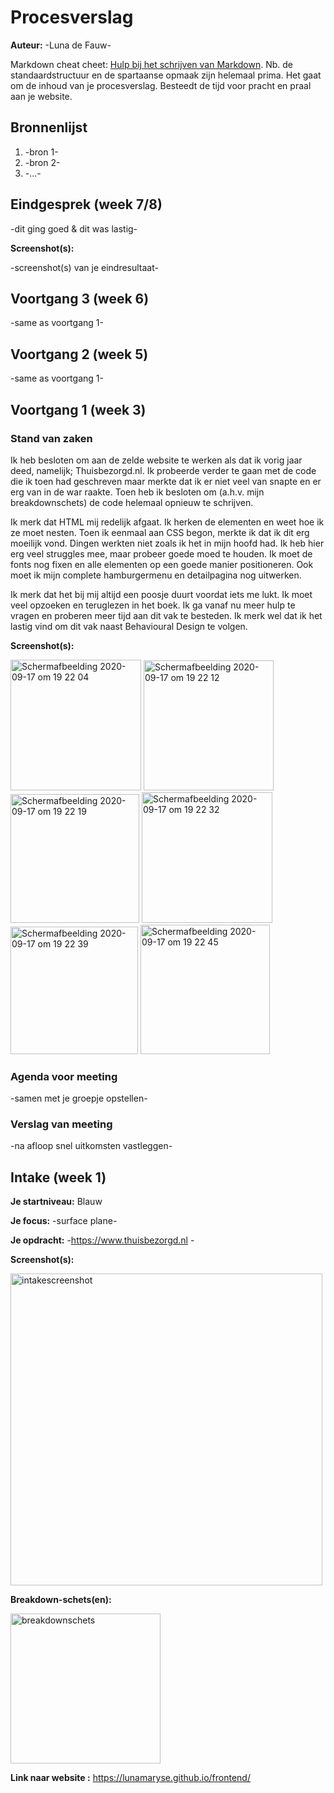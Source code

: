 # Procesverslag
**Auteur:** -Luna de Fauw-

Markdown cheat cheet: [Hulp bij het schrijven van Markdown](https://github.com/adam-p/markdown-here/wiki/Markdown-Cheatsheet). Nb. de standaardstructuur en de spartaanse opmaak zijn helemaal prima. Het gaat om de inhoud van je procesverslag. Besteedt de tijd voor pracht en praal aan je website.



## Bronnenlijst
1. -bron 1-
2. -bron 2-
3. -...-



## Eindgesprek (week 7/8)

-dit ging goed & dit was lastig-

**Screenshot(s):**

-screenshot(s) van je eindresultaat-



## Voortgang 3 (week 6)

-same as voortgang 1-



## Voortgang 2 (week 5)

-same as voortgang 1-



## Voortgang 1 (week 3)

### Stand van zaken

Ik heb besloten om aan de zelde website te werken als dat ik vorig jaar deed, namelijk; Thuisbezorgd.nl. Ik probeerde verder te gaan met de code die ik toen had geschreven maar merkte dat ik er niet veel van snapte en er erg van in de war raakte. Toen heb ik besloten om (a.h.v. mijn breakdownschets) de code helemaal opnieuw te schrijven. 

Ik merk dat HTML mij redelijk afgaat. Ik herken de elementen en weet hoe ik ze moet nesten. Toen ik eenmaal aan CSS begon, merkte ik dat ik dit erg moeilijk vond. Dingen werkten niet zoals ik het in mijn hoofd had. Ik heb hier erg veel struggles mee, maar probeer goede moed te houden. Ik moet de fonts nog fixen en alle elementen op een goede manier positioneren. Ook moet ik mijn complete hamburgermenu en detailpagina nog uitwerken. 

Ik merk dat het bij mij altijd een poosje duurt voordat iets me lukt. Ik moet veel opzoeken en teruglezen in het boek. Ik ga vanaf nu meer hulp te vragen en proberen meer tijd aan dit vak te besteden. Ik merk wel dat ik het lastig vind om dit vak naast Behavioural Design te volgen. 

**Screenshot(s):**

<img width="209" alt="Schermafbeelding 2020-09-17 om 19 22 04" src="https://user-images.githubusercontent.com/55750162/93505516-411bde00-f91b-11ea-8dc0-422478c3730b.png">
<img width="208" alt="Schermafbeelding 2020-09-17 om 19 22 12" src="https://user-images.githubusercontent.com/55750162/93505523-437e3800-f91b-11ea-9939-ecd969d45f9c.png">
<img width="206" alt="Schermafbeelding 2020-09-17 om 19 22 19" src="https://user-images.githubusercontent.com/55750162/93505526-44af6500-f91b-11ea-8267-58635620f666.png">
<img width="209" alt="Schermafbeelding 2020-09-17 om 19 22 32" src="https://user-images.githubusercontent.com/55750162/93505533-47aa5580-f91b-11ea-8eb5-f51164115b65.png">
<img width="204" alt="Schermafbeelding 2020-09-17 om 19 22 39" src="https://user-images.githubusercontent.com/55750162/93505539-48db8280-f91b-11ea-96b1-da75d61d9396.png">
<img width="207" alt="Schermafbeelding 2020-09-17 om 19 22 45" src="https://user-images.githubusercontent.com/55750162/93505541-4aa54600-f91b-11ea-95db-07526c1e3af8.png">


### Agenda voor meeting

-samen met je groepje opstellen-

### Verslag van meeting

-na afloop snel uitkomsten vastleggen-



## Intake (week 1)

**Je startniveau:** Blauw

**Je focus:** -surface plane-

**Je opdracht:** -https://www.thuisbezorgd.nl -

**Screenshot(s):**

<img width="499" alt="intakescreenshot" src="https://user-images.githubusercontent.com/55750162/92997451-ae8ecf80-f513-11ea-8f33-d75a9df96554.png">

**Breakdown-schets(en):** 

<img width="240" alt="breakdownschets" src="https://user-images.githubusercontent.com/55750162/93504614-049bb280-f91a-11ea-9295-6d7cc652b15b.png">

**Link naar website :** https://lunamaryse.github.io/frontend/

